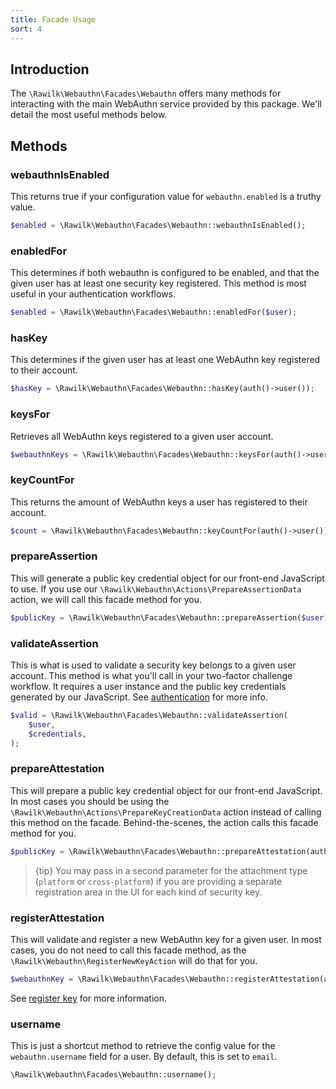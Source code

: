```yaml
---
title: Facade Usage
sort: 4
---
```


## Introduction

The `\Rawilk\Webauthn\Facades\Webauthn` offers many methods for interacting with the main WebAuthn service provided by this package. We'll detail the most useful methods below.

## Methods

### webauthnIsEnabled

This returns true if your configuration value for `webauthn.enabled` is a truthy value.

```php
$enabled = \Rawilk\Webauthn\Facades\Webauthn::webauthnIsEnabled();
```

### enabledFor

This determines if both webauthn is configured to be enabled, and that the given user has at least one security key registered. This method is most useful in your authentication workflows.

```php
$enabled = \Rawilk\Webauthn\Facades\Webauthn::enabledFor($user);
```

### hasKey

This determines if the given user has at least one WebAuthn key registered to their account.

```php
$hasKey = \Rawilk\Webauthn\Facades\Webauthn::hasKey(auth()->user());
```

### keysFor

Retrieves all WebAuthn keys registered to a given user account.

```php
$webauthnKeys = \Rawilk\Webauthn\Facades\Webauthn::keysFor(auth()->user());
```

### keyCountFor

This returns the amount of WebAuthn keys a user has registered to their account.

```php
$count = \Rawilk\Webauthn\Facades\Webauthn::keyCountFor(auth()->user());
```

### prepareAssertion

This will generate a public key credential object for our front-end JavaScript to use. If you use our `\Rawilk\Webauthn\Actions\PrepareAssertionData` action, we will call this facade method for you.

```php
$publicKey = \Rawilk\Webauthn\Facades\Webauthn::prepareAssertion($user);
```

### validateAssertion

This is what is used to validate a security key belongs to a given user account. This method is what you'll call in your two-factor challenge workflow. It requires a user instance and the public key credentials generated by our JavaScript. See [authentication](/docs/laravel-webauthn/{version}/basic-usage/authenticate-key) for more info.

```php
$valid = \Rawilk\Webauthn\Facades\Webauthn::validateAssertion(
    $user,
    $credentials,
);
```

### prepareAttestation

This will prepare a public key credential object for our front-end JavaScript. In most cases you should be using the `\Rawilk\Webauthn\Actions\PrepareKeyCreationData` action instead of calling this method on the facade. Behind-the-scenes, the action calls this facade method for you.

```php
$publicKey = \Rawilk\Webauthn\Facades\Webauthn::prepareAttestation(auth()->user());
```

> {tip} You may pass in a second parameter for the attachment type (`platform` or `cross-platform`) if you are providing a separate registration area in the UI for each kind of security key.

### registerAttestation

This will validate and register a new WebAuthn key for a given user. In most cases, you do not need to call this facade method, as the `\Rawilk\Webauthn\RegisterNewKeyAction` will do that for you.

```php
$webauthnKey = \Rawilk\Webauthn\Facades\Webauthn::registerAttestation(auth()->user(), $credentials, $newKeyName);
```

See [register key](/docs/laravel-webauthn/{version}/basic-usage/register-key) for more information.

### username

This is just a shortcut method to retrieve the config value for the `webauthn.username` field for a user. By default, this is set to `email`.

```php
\Rawilk\Webauthn\Facades\Webauthn::username();
```
